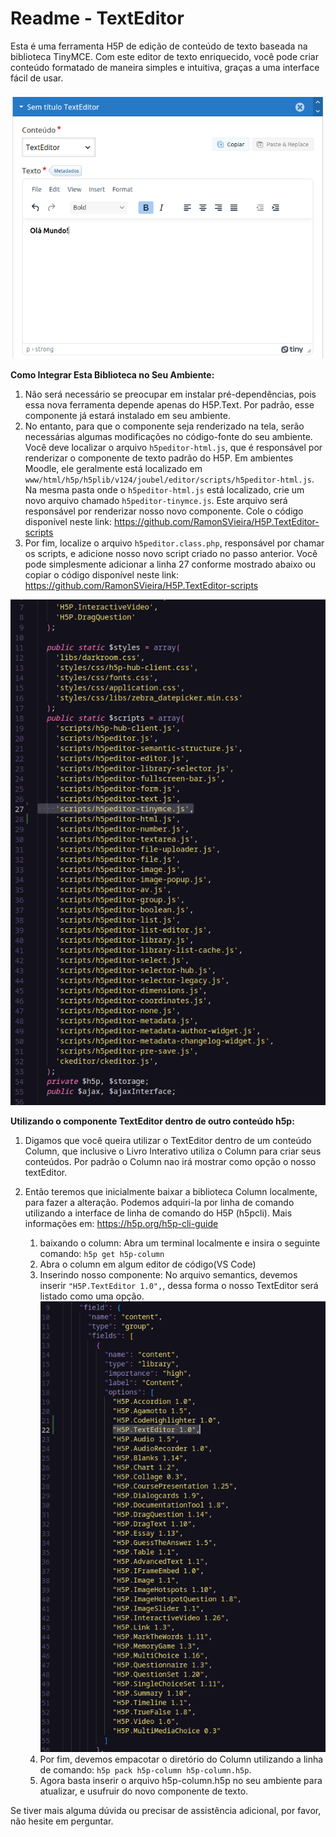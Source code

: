 # Readme - TextEditor

Esta é uma ferramenta H5P de edição de conteúdo de texto baseada na biblioteca TinyMCE. Com este editor de texto enriquecido, você pode criar conteúdo formatado de maneira simples e intuitiva, graças a uma interface fácil de usar.

![Untitled](README/Untitled.png)

**Como Integrar Esta Biblioteca no Seu Ambiente:**

1. Não será necessário se preocupar em instalar pré-dependências, pois essa nova ferramenta depende apenas do H5P.Text. Por padrão, esse componente já estará instalado em seu ambiente.
2. No entanto, para que o componente seja renderizado na tela, serão necessárias algumas modificações no código-fonte do seu ambiente. Você deve localizar o arquivo `h5peditor-html.js`, que é responsável por renderizar o componente de texto padrão do H5P. Em ambientes Moodle, ele geralmente está localizado em `www/html/h5p/h5plib/v124/joubel/editor/scripts/h5peditor-html.js`. Na mesma pasta onde o `h5peditor-html.js` está localizado, crie um novo arquivo chamado `h5peditor-tinymce.js`. Este arquivo será responsável por renderizar nosso novo componente. Cole o código disponível neste link: https://github.com/RamonSVieira/H5P.TextEditor-scripts
3. Por fim, localize o arquivo `h5peditor.class.php`, responsável por chamar os scripts, e adicione nosso novo script criado no passo anterior. Você pode simplesmente adicionar a linha 27 conforme mostrado abaixo ou copiar o código disponível neste link: https://github.com/RamonSVieira/H5P.TextEditor-scripts

![Untitled](README/Untitled1.png)

**Utilizando o componente TextEditor dentro de outro conteúdo h5p:**

1. Digamos que você queira utilizar o TextEditor dentro de um conteúdo Column, que inclusive o Livro Interativo utiliza o Column para criar seus conteúdos. Por padrão o Column nao irá mostrar como opção o nosso textEditor.
2. Então teremos que inicialmente baixar a biblioteca Column localmente, para fazer a alteração. Podemos adquiri-la por linha de comando utilizando a interface de linha de comando do H5P (h5pcli). Mais informações em: https://h5p.org/h5p-cli-guide

   1. baixando o column: Abra um terminal localmente e insira o seguinte comando: `h5p get h5p-column`
   2. Abra o column em algum editor de código(VS Code)
   3. Inserindo nosso componente: No arquivo semantics, devemos inserir `"H5P.TextEditor 1.0",`, dessa forma o nosso TextEditor será listado como uma opção.![Untitled](README/Untitled2.png)
   4. Por fim, devemos empacotar o diretório do Column utilizando a linha de comando: `h5p pack h5p-column h5p-column.h5p`.
   5. Agora basta inserir o arquivo h5p-column.h5p no seu ambiente para atualizar, e usufruir do novo componente de texto.

Se tiver mais alguma dúvida ou precisar de assistência adicional, por favor, não hesite em perguntar.
